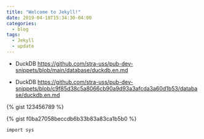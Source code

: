 ```yaml
---
title: "Welcome to Jekyll!"
date: 2019-04-18T15:34:30-04:00
categories:
  - blog
tags:
  - Jekyll
  - update
---
```


- DuckDB
https://github.com/stra-uss/pub-dev-snippets/blob/main/database/duckdb.en.md

- DuckDB
https://github.com/stra-uss/pub-dev-snippets/blob/c9f85d38c5a8066cb90a9d93a3afcda3a60d1b53/database/duckdb.en.md


{% gist 123456789 %}

{% gist f0ba27058beccdb6b33b83a83ca1b5b0 %}

<script src="https://gist.github.com/stra-uss/f0ba27058beccdb6b33b83a83ca1b5b0.js"></script>

<script src="https://gist.github.com/nisrulz/11c0d63428b108f10c83.js"></script>

<code id="gist-3167145"></code>

<code id="gist-f0ba27058beccdb6b33b83a83ca1b5b0"></code>

```
import sys
```



